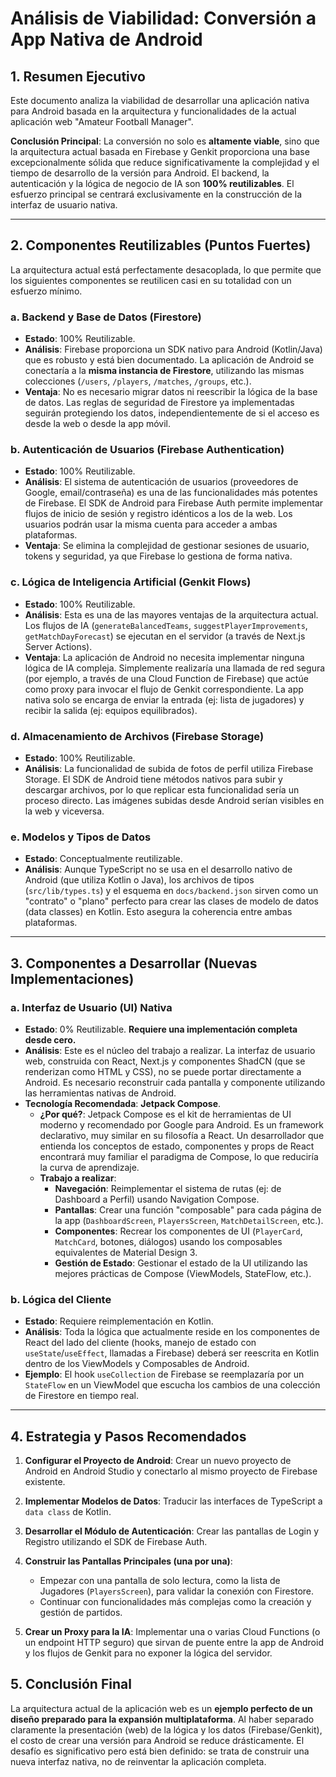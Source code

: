 # Análisis de Viabilidad: Conversión a App Nativa de Android

## 1. Resumen Ejecutivo

Este documento analiza la viabilidad de desarrollar una aplicación nativa para Android basada en la arquitectura y funcionalidades de la actual aplicación web "Amateur Football Manager".

**Conclusión Principal**: La conversión no solo es **altamente viable**, sino que la arquitectura actual basada en Firebase y Genkit proporciona una base excepcionalmente sólida que reduce significativamente la complejidad y el tiempo de desarrollo de la versión para Android. El backend, la autenticación y la lógica de negocio de IA son **100% reutilizables**. El esfuerzo principal se centrará exclusivamente en la construcción de la interfaz de usuario nativa.

---

## 2. Componentes Reutilizables (Puntos Fuertes)

La arquitectura actual está perfectamente desacoplada, lo que permite que los siguientes componentes se reutilicen casi en su totalidad con un esfuerzo mínimo.

### a. Backend y Base de Datos (Firestore)
- **Estado**: 100% Reutilizable.
- **Análisis**: Firebase proporciona un SDK nativo para Android (Kotlin/Java) que es robusto y está bien documentado. La aplicación de Android se conectaría a la **misma instancia de Firestore**, utilizando las mismas colecciones (`/users`, `/players`, `/matches`, `/groups`, etc.).
- **Ventaja**: No es necesario migrar datos ni reescribir la lógica de la base de datos. Las reglas de seguridad de Firestore ya implementadas seguirán protegiendo los datos, independientemente de si el acceso es desde la web o desde la app móvil.

### b. Autenticación de Usuarios (Firebase Authentication)
- **Estado**: 100% Reutilizable.
- **Análisis**: El sistema de autenticación de usuarios (proveedores de Google, email/contraseña) es una de las funcionalidades más potentes de Firebase. El SDK de Android para Firebase Auth permite implementar flujos de inicio de sesión y registro idénticos a los de la web. Los usuarios podrán usar la misma cuenta para acceder a ambas plataformas.
- **Ventaja**: Se elimina la complejidad de gestionar sesiones de usuario, tokens y seguridad, ya que Firebase lo gestiona de forma nativa.

### c. Lógica de Inteligencia Artificial (Genkit Flows)
- **Estado**: 100% Reutilizable.
- **Análisis**: Esta es una de las mayores ventajas de la arquitectura actual. Los flujos de IA (`generateBalancedTeams`, `suggestPlayerImprovements`, `getMatchDayForecast`) se ejecutan en el servidor (a través de Next.js Server Actions).
- **Ventaja**: La aplicación de Android no necesita implementar ninguna lógica de IA compleja. Simplemente realizaría una llamada de red segura (por ejemplo, a través de una Cloud Function de Firebase) que actúe como proxy para invocar el flujo de Genkit correspondiente. La app nativa solo se encarga de enviar la entrada (ej: lista de jugadores) y recibir la salida (ej: equipos equilibrados).

### d. Almacenamiento de Archivos (Firebase Storage)
- **Estado**: 100% Reutilizable.
- **Análisis**: La funcionalidad de subida de fotos de perfil utiliza Firebase Storage. El SDK de Android tiene métodos nativos para subir y descargar archivos, por lo que replicar esta funcionalidad sería un proceso directo. Las imágenes subidas desde Android serían visibles en la web y viceversa.

### e. Modelos y Tipos de Datos
- **Estado**: Conceptualmente reutilizable.
- **Análisis**: Aunque TypeScript no se usa en el desarrollo nativo de Android (que utiliza Kotlin o Java), los archivos de tipos (`src/lib/types.ts`) y el esquema en `docs/backend.json` sirven como un "contrato" o "plano" perfecto para crear las clases de modelo de datos (data classes) en Kotlin. Esto asegura la coherencia entre ambas plataformas.

---

## 3. Componentes a Desarrollar (Nuevas Implementaciones)

### a. Interfaz de Usuario (UI) Nativa
- **Estado**: 0% Reutilizable. **Requiere una implementación completa desde cero.**
- **Análisis**: Este es el núcleo del trabajo a realizar. La interfaz de usuario web, construida con React, Next.js y componentes ShadCN (que se renderizan como HTML y CSS), no se puede portar directamente a Android. Es necesario reconstruir cada pantalla y componente utilizando las herramientas nativas de Android.
- **Tecnología Recomendada**: **Jetpack Compose**.
    - **¿Por qué?**: Jetpack Compose es el kit de herramientas de UI moderno y recomendado por Google para Android. Es un framework declarativo, muy similar en su filosofía a React. Un desarrollador que entienda los conceptos de estado, componentes y props de React encontrará muy familiar el paradigma de Compose, lo que reduciría la curva de aprendizaje.
    - **Trabajo a realizar**:
        - **Navegación**: Reimplementar el sistema de rutas (ej: de Dashboard a Perfil) usando Navigation Compose.
        - **Pantallas**: Crear una función "composable" para cada página de la app (`DashboardScreen`, `PlayersScreen`, `MatchDetailScreen`, etc.).
        - **Componentes**: Recrear los componentes de UI (`PlayerCard`, `MatchCard`, botones, diálogos) usando los composables equivalentes de Material Design 3.
        - **Gestión de Estado**: Gestionar el estado de la UI utilizando las mejores prácticas de Compose (ViewModels, StateFlow, etc.).

### b. Lógica del Cliente
- **Estado**: Requiere reimplementación en Kotlin.
- **Análisis**: Toda la lógica que actualmente reside en los componentes de React del lado del cliente (hooks, manejo de estado con `useState`/`useEffect`, llamadas a Firebase) deberá ser reescrita en Kotlin dentro de los ViewModels y Composables de Android.
- **Ejemplo**: El hook `useCollection` de Firebase se reemplazaría por un `StateFlow` en un ViewModel que escucha los cambios de una colección de Firestore en tiempo real.

---

## 4. Estrategia y Pasos Recomendados

1.  **Configurar el Proyecto de Android**: Crear un nuevo proyecto de Android en Android Studio y conectarlo al mismo proyecto de Firebase existente.

2.  **Implementar Modelos de Datos**: Traducir las interfaces de TypeScript a `data class` de Kotlin.

3.  **Desarrollar el Módulo de Autenticación**: Crear las pantallas de Login y Registro utilizando el SDK de Firebase Auth.

4.  **Construir las Pantallas Principales (una por una)**:
    *   Empezar con una pantalla de solo lectura, como la lista de Jugadores (`PlayersScreen`), para validar la conexión con Firestore.
    *   Continuar con funcionalidades más complejas como la creación y gestión de partidos.

5.  **Crear un Proxy para la IA**: Implementar una o varias Cloud Functions (o un endpoint HTTP seguro) que sirvan de puente entre la app de Android y los flujos de Genkit para no exponer la lógica del servidor.

## 5. Conclusión Final

La arquitectura actual de la aplicación web es un **ejemplo perfecto de un diseño preparado para la expansión multiplataforma**. Al haber separado claramente la presentación (web) de la lógica y los datos (Firebase/Genkit), el costo de crear una versión para Android se reduce drásticamente. El desafío es significativo pero está bien definido: se trata de construir una nueva interfaz nativa, no de reinventar la aplicación completa.
